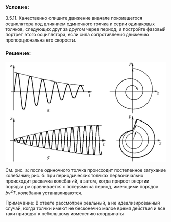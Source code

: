 ###  Условие: 

$3.5.11.$ Качественно опишите движение вначале покоившегося осциллятора под влиянием одиночного толчка и серии одинаковых толчков, следующих друг за другом через период, и постройте фазовый портрет этого осциллятора, если сила сопротивления движению пропорциональна его скорости. 

###  Решение: 


![|1249x774, 75%](../../img/3.5.11/3.5.11.png)

См. рис. а: после одиночного толчка происходит постепенное затухание колебаний; рис. б: при периодических толчках первоначально происходит раскачка колебаний, а затем, когда прирост энергии порядка pv сравнивается с потерями за период, имеющими порядок $bv^2T$, колебания устанавливаются. 

Примечание: В ответе рассмотрен реальный, а не идеализированный случай, когда толчки имеют не бесконечно малое время действия и все таки приводят к небольшому изменению координаты 
